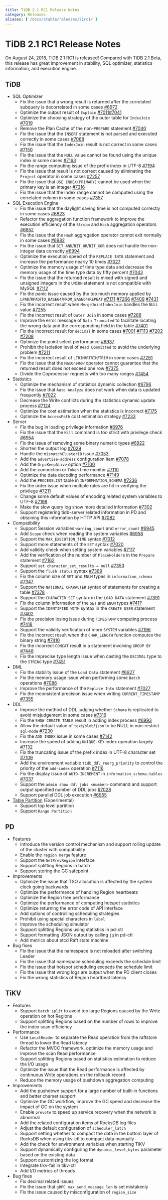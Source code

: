 ```yaml
---
title: TiDB 2.1 RC1 Release Notes
category: Releases
aliases: ['/docs/stable/releases/21rc1/']
---
```


# TiDB 2.1 RC1 Release Notes

On August 24, 2018, TiDB 2.1 RC1 is released! Compared with TiDB 2.1 Beta, this release has great improvement in stability, SQL optimizer, statistics information, and execution engine.

## TiDB

- SQL Optimizer
    - Fix the issue that a wrong result is returned after the correlated subquery is decorrelated in some cases [#6972](https://github.com/pingcap/tidb/pull/6972)
    - Optimize the output result of `Explain` [#7011](https://github.com/pingcap/tidb/pull/7011)[#7041](https://github.com/pingcap/tidb/pull/7041)
    - Optimize the choosing strategy of the outer table for `IndexJoin` [#7019](https://github.com/pingcap/tidb/pull/7019)
    - Remove the Plan Cache of the non-`PREPARE` statement [#7040](https://github.com/pingcap/tidb/pull/7040)
    - Fix the issue that the `INSERT` statement is not parsed and executed correctly in some cases [#7068](https://github.com/pingcap/tidb/pull/7068)
    - Fix the issue that the `IndexJoin` result is not correct in some cases [#7150](https://github.com/pingcap/tidb/pull/7150)
    - Fix the issue that the `NULL` value cannot be found using the unique index in some cases [#7163](https://github.com/pingcap/tidb/pull/7163)
    - Fix the range computing issue of the prefix index in UTF-8 [#7194](https://github.com/pingcap/tidb/pull/7194)
    - Fix the issue that result is not correct caused by eliminating the `Project` operator in some cases [#7257](https://github.com/pingcap/tidb/pull/7257)
    - Fix the issue that `USE INDEX(PRIMARY)` cannot be used when the primary key is an integer [#7316](https://github.com/pingcap/tidb/pull/7316)
    - Fix the issue that the index range cannot be computed using the correlated column in some cases [#7357](https://github.com/pingcap/tidb/pull/7357)
- SQL Execution Engine
    - Fix the issue that the daylight saving time is not computed correctly in some cases [#6823](https://github.com/pingcap/tidb/pull/6823)
    - Refactor the aggregation function framework to improve the execution efficiency of the `Stream` and `Hash` aggregation operators [#6852](https://github.com/pingcap/tidb/pull/6852)
    - Fix the issue that the `Hash` aggregation operator cannot exit normally in some cases [#6982](https://github.com/pingcap/tidb/pull/6982)
    - Fix the issue that `BIT_AND`/`BIT_OR`/`BIT_XOR` does not handle the non-integer data correctly [#6994](https://github.com/pingcap/tidb/pull/6994)
    - Optimize the execution speed of the `REPLACE INTO` statement and increase the performance nearly 10 times [#7027](https://github.com/pingcap/tidb/pull/7027)
    - Optimize the memory usage of time type data and decrease the memory usage of the time type data by fifty percent [#7043](https://github.com/pingcap/tidb/pull/7043)
    - Fix the issue that the returned result is mixed with signed and unsigned integers in the `UNION` statement is not compatible with MySQL [#7112](https://github.com/pingcap/tidb/pull/7112)
    - Fix the panic issue caused by the too much memory applied by `LPAD`/`RPAD`/`TO_BASE64`/`FROM_BASE64`/`REPEAT` [#7171](https://github.com/pingcap/tidb/pull/7171) [#7266](https://github.com/pingcap/tidb/pull/7266) [#7409](https://github.com/pingcap/tidb/pull/7409) [#7431](https://github.com/pingcap/tidb/pull/7431)
    - Fix the incorrect result when `MergeJoin`/`IndexJoin` handles the `NULL` value [#7255](https://github.com/pingcap/tidb/pull/7255)
    - Fix the incorrect result of `Outer Join` in some cases [#7288](https://github.com/pingcap/tidb/pull/7288)
    - Improve the error message of `Data Truncated` to facilitate locating the wrong data and the corresponding field in the table [#7401](https://github.com/pingcap/tidb/pull/7401)
    - Fix the incorrect result for `decimal` in some cases [#7001](https://github.com/pingcap/tidb/pull/7001) [#7113](https://github.com/pingcap/tidb/pull/7113) [#7202](https://github.com/pingcap/tidb/pull/7202) [#7208](https://github.com/pingcap/tidb/pull/7208)
    - Optimize the point select performance [#6937](https://github.com/pingcap/tidb/pull/6937)
    - Prohibit the isolation level of `Read Committed` to avoid the underlying problem [#7211](https://github.com/pingcap/tidb/pull/7211)
    - Fix the incorrect result of `LTRIM`/`RTRIM`/`TRIM` in some cases [#7291](https://github.com/pingcap/tidb/pull/7291)
    - Fix the issue that the `MaxOneRow` operator cannot guarantee that the returned result does not exceed one row [#7375](https://github.com/pingcap/tidb/pull/7375)
    - Divide the Coprocessor requests with too many ranges [#7454](https://github.com/pingcap/tidb/pull/7454)
- Statistics
    - Optimize the mechanism of statistics dynamic collection [#6796](https://github.com/pingcap/tidb/pull/6796)
    - Fix the issue that `Auto Analyze` does not work when data is updated frequently [#7022](https://github.com/pingcap/tidb/pull/7022)
    - Decrease the Write conflicts during the statistics dynamic update process [#7124](https://github.com/pingcap/tidb/pull/7124)
    - Optimize the cost estimation when the statistics is incorrect [#7175](https://github.com/pingcap/tidb/pull/7175)
    - Optimize the `AccessPath` cost estimation strategy [#7233](https://github.com/pingcap/tidb/pull/7233)
- Server
    - Fix the bug in loading privilege information [#6976](https://github.com/pingcap/tidb/pull/6976)
    - Fix the issue that the `Kill` command is too strict with privilege check [#6954](https://github.com/pingcap/tidb/pull/6954)
    - Fix the issue of removing some binary numeric types [#6922](https://github.com/pingcap/tidb/pull/6922)
    - Shorten the output log [#7029](https://github.com/pingcap/tidb/pull/7029)
    - Handle the `mismatchClusterID` issue [#7053](https://github.com/pingcap/tidb/pull/7053)
    - Add the `advertise-address` configuration item [#7078](https://github.com/pingcap/tidb/pull/7078)
    - Add the `GrpcKeepAlive` option [#7100](https://github.com/pingcap/tidb/pull/7100)
    - Add the connection or `Token` time monitor [#7110](https://github.com/pingcap/tidb/pull/7110)
    - Optimize the data decoding performance [#7149](https://github.com/pingcap/tidb/pull/7149)
    - Add the `PROCESSLIST` table in `INFORMMATION_SCHEMA` [#7236](https://github.com/pingcap/tidb/pull/7236)
    - Fix the order issue when multiple rules are hit in verifying the privilege [#7211](https://github.com/pingcap/tidb/pull/7211)
    - Change some default values of encoding related system variables to UTF-8 [#7198](https://github.com/pingcap/tidb/pull/7198)
    - Make the slow query log show more detailed information [#7302](https://github.com/pingcap/tidb/pull/7302)
    - Support registering tidb-server related information in PD and obtaining this information by HTTP API [#7082](https://github.com/pingcap/tidb/pull/7082)
- Compatibility
    - Support Session variables `warning_count` and `error_count` [#6945](https://github.com/pingcap/tidb/pull/6945)
    - Add `Scope` check when reading the system variables [#6958](https://github.com/pingcap/tidb/pull/6958)
    - Support the `MAX_EXECUTION_TIME` syntax [#7012](https://github.com/pingcap/tidb/pull/7012)
    - Support more statements of the `SET` syntax [#7020](https://github.com/pingcap/tidb/pull/7020)
    - Add validity check when setting system variables [#7117](https://github.com/pingcap/tidb/pull/7117)
    - Add the verification of the number of `PlaceHolder`s in the `Prepare` statement [#7162](https://github.com/pingcap/tidb/pull/7162)
    - Support `set character_set_results = null` [#7353](https://github.com/pingcap/tidb/pull/7353)
    - Support the `flush status` syntax [#7369](https://github.com/pingcap/tidb/pull/7369)
    - Fix the column size of `SET` and  `ENUM` types in `information_schema` [#7347](https://github.com/pingcap/tidb/pull/7347)
    - Support the `NATIONAL CHARACTER` syntax of statements for creating a table [#7378](https://github.com/pingcap/tidb/pull/7378)
    - Support the `CHARACTER SET` syntax in the `LOAD DATA` statement [#7391](https://github.com/pingcap/tidb/pull/7391)
    - Fix the column information of the `SET` and `ENUM` types [#7417](https://github.com/pingcap/tidb/pull/7417)
    - Support the `IDENTIFIED WITH` syntax in the `CREATE USER` statement [#7402](https://github.com/pingcap/tidb/pull/7402)
    - Fix the precision losing issue during `TIMESTAMP` computing process [#7418](https://github.com/pingcap/tidb/pull/7418)
    - Support the validity verification of more `SYSTEM` variables [#7196](https://github.com/pingcap/tidb/pull/7196)
    - Fix the incorrect result when the `CHAR_LENGTH` function computes the binary string [#7410](https://github.com/pingcap/tidb/pull/7410)
    - Fix the incorrect `CONCAT` result in a statement involving `GROUP BY` [#7448](https://github.com/pingcap/tidb/pull/7448)
    - Fix the imprecise type length issue when casting the `DECIMAL` type to the `STRING` type [#7451](https://github.com/pingcap/tidb/pull/7451)
- DML
    - Fix the stability issue of the `Load Data` statement [#6927](https://github.com/pingcap/tidb/pull/6927)
    - Fix the memory usage issue when performing some `Batch` operations [#7086](https://github.com/pingcap/tidb/pull/7086)
    - Improve the performance of the `Replace Into` statement [#7027](https://github.com/pingcap/tidb/pull/7027)
    - Fix the inconsistent precision issue when writing `CURRENT_TIMESTAMP` [#7355](https://github.com/pingcap/tidb/pull/7355)
- DDL
    - Improve the method of DDL judging whether `Schema` is replicated to avoid misjudgement in some cases [#7319](https://github.com/pingcap/tidb/pull/7319)
    - Fix the `SHOW CREATE TABLE` result in adding index process [#6993](https://github.com/pingcap/tidb/pull/6993)
    - Allow the default value of `text`/`blob`/`json` to be NULL in non-restrict `sql-mode` [#7230](https://github.com/pingcap/tidb/pull/7230)
    - Fix the `ADD INDEX` issue in some cases [#7142](https://github.com/pingcap/tidb/pull/7142)
    - Increase the speed of adding `UNIQUE-KEY` index operation largely [#7132](https://github.com/pingcap/tidb/pull/7132)
    - Fix the truncating issue of the prefix index in UTF-8 character set [#7109](https://github.com/pingcap/tidb/pull/7109)
    - Add the environment variable  `tidb_ddl_reorg_priority` to control the priority of the `add-index` operation [#7116](https://github.com/pingcap/tidb/pull/7116)
    - Fix the display issue of `AUTO-INCREMENT` in `information_schema.tables` [#7037](https://github.com/pingcap/tidb/pull/7037)
    - Support the `admin show ddl jobs <number>` command and support output specified number of DDL jobs [#7028](https://github.com/pingcap/tidb/pull/7028)
    - Support parallel DDL job execution [#6955](https://github.com/pingcap/tidb/pull/6955)
- [Table Partition](https://github.com/pingcap/tidb/projects/6) (Experimental)
    - Support top level partition
    - Support `Range Partition`

## PD

- Features
    - Introduce the version control mechanism and support rolling update of the cluster with compatibility
    - Enable the `region merge` feature
    - Support the `GetPrevRegion` interface
    - Support splitting Regions in batch
    - Support storing the GC safepoint
- Improvements
    - Optimize the issue that TSO allocation is affected by the system clock going backwards
    - Optimize the performance of handling Region heartbeats
    - Optimize the Region tree performance
    - Optimize the performance of computing hotspot statistics
    - Optimize returning the error code of API interface
    - Add options of controlling scheduling strategies
    - Prohibit using special characters in `label`
    - Improve the scheduling simulator
    - Support splitting Regions using statistics in pd-ctl
    - Support formatting JSON output by calling `jq` in pd-ctl
    - Add metrics about etcd Raft state machine
- Bug fixes
    - Fix the issue that the namespace is not reloaded after switching Leader
    - Fix the issue that namespace scheduling exceeds the schedule limit
    - Fix the issue that hotspot scheduling exceeds the schedule limit
    - Fix the issue that wrong logs are output when the PD client closes
    - Fix the wrong statistics of Region heartbeat latency

## TiKV

- Features
    - Support `batch split` to avoid too large Regions caused by the Write operation on hot Regions
    - Support splitting Regions based on the number of rows to improve the index scan efficiency
- Performance
    - Use `LocalReader` to separate the Read operation from the raftstore thread to lower the Read latency
    - Refactor the MVCC framework, optimize the memory usage and improve the scan Read performance
    - Support splitting Regions based on statistics estimation to reduce the I/O usage
    - Optimize the issue that the Read performance is affected by continuous Write operations on the rollback record
    - Reduce the memory usage of pushdown aggregation computing
- Improvements
    - Add the pushdown support for a large number of built-in functions and better charset support
    - Optimize the GC workflow, improve the GC speed and decrease the impact of GC on the system
    - Enable `prevote` to speed up service recovery when the network is abnormal
    - Add the related configuration items of RocksDB log files
    - Adjust the default configuration of `scheduler_latch`
    - Support setting whether to compact the data in the bottom layer of RocksDB when using tikv-ctl to compact data manually
    - Add the check for environment variables when starting TiKV
    - Support dynamically configuring the `dynamic_level_bytes` parameter based on the existing data
    - Support customizing the log format
    - Integrate tikv-fail in tikv-ctl
    - Add I/O metrics of threads
- Bug fixes
    - Fix decimal related issues
    - Fix the issue that `gRPC max_send_message_len` is set mistakenly
    - Fix the issue caused by misconfiguration of `region_size`
